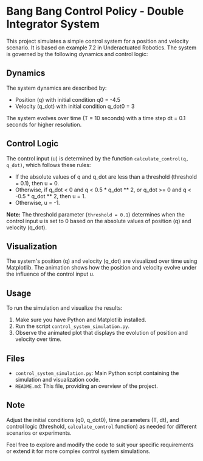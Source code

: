 # Bang Bang Control Policy - Double Integrator System

This project simulates a simple control system for a position and velocity scenario. It is based on example 7.2 in Underactuated Robotics. The system is governed by the following dynamics and control logic:

## Dynamics

The system dynamics are described by:
- Position (q) with initial condition q0 = -4.5
- Velocity (q_dot) with initial condition q_dot0 = 3

The system evolves over time (T = 10 seconds) with a time step dt = 0.1 seconds for higher resolution.

## Control Logic

The control input (u) is determined by the function `calculate_control(q, q_dot)`, which follows these rules:
- If the absolute values of q and q_dot are less than a threshold (threshold = 0.1), then u = 0.
- Otherwise, if q_dot < 0 and q < 0.5 * q_dot ** 2, or q_dot >= 0 and q < -0.5 * q_dot ** 2, then u = 1.
- Otherwise, u = -1.

**Note:** The threshold parameter (`threshold = 0.1`) determines when the control input u is set to 0 based on the absolute values of position (q) and velocity (q_dot).

## Visualization

The system's position (q) and velocity (q_dot) are visualized over time using Matplotlib. The animation shows how the position and velocity evolve under the influence of the control input u.

## Usage

To run the simulation and visualize the results:
1. Make sure you have Python and Matplotlib installed.
2. Run the script `control_system_simulation.py`.
3. Observe the animated plot that displays the evolution of position and velocity over time.

## Files

- `control_system_simulation.py`: Main Python script containing the simulation and visualization code.
- `README.md`: This file, providing an overview of the project.

## Note

Adjust the initial conditions (q0, q_dot0), time parameters (T, dt), and control logic (threshold, `calculate_control` function) as needed for different scenarios or experiments.

Feel free to explore and modify the code to suit your specific requirements or extend it for more complex control system simulations.
